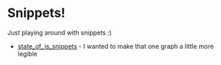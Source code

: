 # Snippets!
Just playing around with snippets :)

- [state_of_js_snippets]() - I wanted to make that one graph a little more legible
